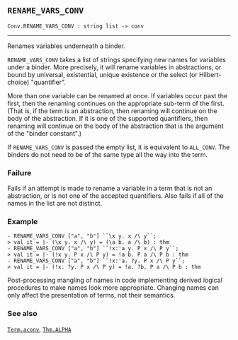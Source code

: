 ## `RENAME_VARS_CONV`

``` hol4
Conv.RENAME_VARS_CONV : string list -> conv
```

------------------------------------------------------------------------

Renames variables underneath a binder.

`RENAME_VARS_CONV` takes a list of strings specifying new names for
variables under a binder. More precisely, it will rename variables in
abstractions, or bound by universal, existential, unique existence or
the select (or Hilbert-choice) "quantifier".

More than one variable can be renamed at once. If variables occur past
the first, then the renaming continues on the appropriate sub-term of
the first. (That is, if the term is an abstraction, then renaming will
continue on the body of the abstraction. If it is one of the supported
quantifiers, then renaming will continue on the body of the abstraction
that is the argument of the "binder constant".)

If `RENAME_VARS_CONV` is passed the empty list, it is equivalent to
`ALL_CONV`. The binders do not need to be of the same type all the way
into the term.

### Failure

Fails if an attempt is made to rename a variable in a term that is not
an abstraction, or is not one of the accepted quantifiers. Also fails if
all of the names in the list are not distinct.

### Example

``` hol4
- RENAME_VARS_CONV ["a", "b"] ``\x y. x /\ y``;
> val it = |- (\x y. x /\ y) = (\a b. a /\ b) : thm
- RENAME_VARS_CONV ["a", "b"] ``!x:'a y. P x /\ P y``;
> val it = |- (!x y. P x /\ P y) = !a b. P a /\ P b : thm
- RENAME_VARS_CONV ["a", "b"] ``!x:'a. ?y. P x /\ P y``;
> val it = |- (!x. ?y. P x /\ P y) = !a. ?b. P a /\ P b : thm
```

Post-processing mangling of names in code implementing derived logical
procedures to make names look more appropriate. Changing names can only
affect the presentation of terms, not their semantics.

### See also

[`Term.aconv`](#Term.aconv), [`Thm.ALPHA`](#Thm.ALPHA)
